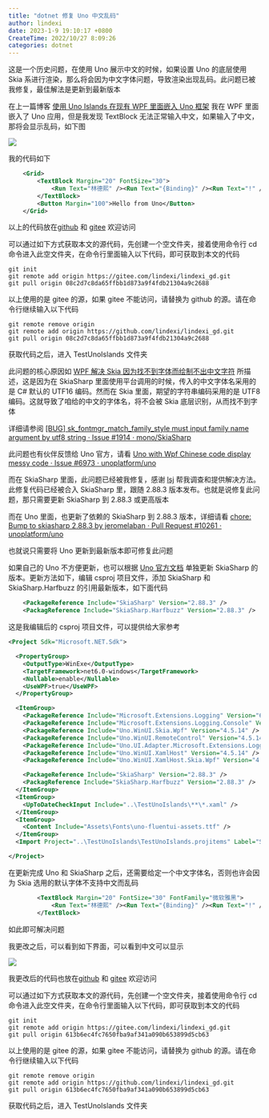 ```yaml
---
title: "dotnet 修复 Uno 中文乱码"
author: lindexi
date: 2023-1-9 19:10:17 +0800
CreateTime: 2022/10/27 8:09:26
categories: dotnet
---
```


这是一个历史问题，在使用 Uno 展示中文的时候，如果设置 Uno 的底层使用 Skia 系进行渲染，那么将会因为中文字体问题，导致渲染出现乱码。此问题已被我修复，最佳解法是更新到最新版本

<!--more-->


<!-- CreateTime:2022/10/27 8:09:26 -->

<!-- 发布 -->

在上一篇博客 [使用 Uno Islands 在现有 WPF 里面嵌入 Uno 框架](https://blog.lindexi.com/post/%E4%BD%BF%E7%94%A8-Uno-Islands-%E5%9C%A8%E7%8E%B0%E6%9C%89-WPF-%E9%87%8C%E9%9D%A2%E5%B5%8C%E5%85%A5-Uno-%E6%A1%86%E6%9E%B6.html ) 我在 WPF 里面嵌入了 Uno 应用，但是我发现 TextBlock 无法正常输入中文，如果输入了中文，那将会显示乱码，如下图

<!-- ![](image/dotnet 修复 Uno 中文乱码/dotnet 修复 Uno 中文乱码0.png) -->

![](http://image.acmx.xyz/lindexi%2F2022102789389762.jpg)

我的代码如下

```xml
    <Grid>
        <TextBlock Margin="20" FontSize="30">
            <Run Text="林德熙" /><Run Text="{Binding}" /><Run Text="!" />
        </TextBlock>
        <Button Margin="100">Hello from Uno</Button>
    </Grid>
```

以上的代码放在[github](https://github.com/lindexi/lindexi_gd/tree/08c2d7c8da65ffbb1d873a9f4fdb21304a9c2688/TestUnoIslands) 和 [gitee](https://gitee.com/lindexi/lindexi_gd/tree/08c2d7c8da65ffbb1d873a9f4fdb21304a9c2688/TestUnoIslands) 欢迎访问

可以通过如下方式获取本文的源代码，先创建一个空文件夹，接着使用命令行 cd 命令进入此空文件夹，在命令行里面输入以下代码，即可获取到本文的代码

```
git init
git remote add origin https://gitee.com/lindexi/lindexi_gd.git
git pull origin 08c2d7c8da65ffbb1d873a9f4fdb21304a9c2688
```

以上使用的是 gitee 的源，如果 gitee 不能访问，请替换为 github 的源。请在命令行继续输入以下代码

```
git remote remove origin
git remote add origin https://github.com/lindexi/lindexi_gd.git
git pull origin 08c2d7c8da65ffbb1d873a9f4fdb21304a9c2688
```

获取代码之后，进入 TestUnoIslands 文件夹


此问题的核心原因如 [WPF 解决 Skia 因为找不到字体而绘制不出中文字符](https://blog.lindexi.com/post/WPF-%E8%A7%A3%E5%86%B3-Skia-%E5%9B%A0%E4%B8%BA%E6%89%BE%E4%B8%8D%E5%88%B0%E5%AD%97%E4%BD%93%E8%80%8C%E7%BB%98%E5%88%B6%E4%B8%8D%E5%87%BA%E4%B8%AD%E6%96%87%E5%AD%97%E7%AC%A6.html ) 所描述，这是因为在 SkiaSharp 里面使用平台调用的时候，传入的中文字体名采用的是 C# 默认的 UTF16 编码。然而在 Skia 里面，期望的字符串编码采用的是 UTF8 编码。这就导致了咱给的中文的字体名，将不会被 Skia 底层识别，从而找不到字体

详细请参阅 [[BUG] sk_fontmgr_match_family_style must input family name argument by utf8 string · Issue #1914 · mono/SkiaSharp](https://github.com/mono/SkiaSharp/issues/1914 )

此问题也有伙伴反馈给 Uno 官方，请看 [Uno with Wpf Chinese code display messy code · Issue #6973 · unoplatform/uno](https://github.com/unoplatform/uno/issues/6973 )

而在 SkiaSharp 里面，此问题已经被我修复，感谢 [lsj](https://blog.sdlsj.net) 帮我调查和提供解决方法。此修复代码已经被合入 SkiaSharp 里，跟随 2.88.3 版本发布。也就是说修复此问题，那只需要更新 SkiaSharp 到 2.88.3 或更高版本

而在 Uno 里面，也更新了依赖的 SkiaSharp 到 2.88.3 版本，详细请看 [chore: Bump to skiasharp 2.88.3 by jeromelaban · Pull Request #10261 · unoplatform/uno](https://github.com/unoplatform/uno/pull/10261 )

也就说只需要将 Uno 更新到最新版本即可修复此问题

如果自己的 Uno 不方便更新，也可以根据 [Uno 官方文档](https://platform.uno/docs/articles/features/using-skia-gtk.html?q=skiasharp#upgrading-to-a-later-version-of-skiasharp) 单独更新 SkiaSharp 的版本。更新方法如下，编辑 csproj 项目文件，添加 SkiaSharp 和 SkiaSharp.Harfbuzz 的引用最新版本，如下面代码

```xml
    <PackageReference Include="SkiaSharp" Version="2.88.3" />
    <PackagReference Include="SkiaSharp.Harfbuzz" Version="2.88.3" />
```

这是我编辑后的 csproj 项目文件，可以提供给大家参考

```xml
<Project Sdk="Microsoft.NET.Sdk">

  <PropertyGroup>
    <OutputType>WinExe</OutputType>
    <TargetFramework>net6.0-windows</TargetFramework>
    <Nullable>enable</Nullable>
    <UseWPF>true</UseWPF>
  </PropertyGroup>

  <ItemGroup>
    <PackageReference Include="Microsoft.Extensions.Logging" Version="6.0.0" />
    <PackageReference Include="Microsoft.Extensions.Logging.Console" Version="6.0.0" />
    <PackageReference Include="Uno.WinUI.Skia.Wpf" Version="4.5.14" />
    <PackageReference Include="Uno.WinUI.RemoteControl" Version="4.5.14" Condition="'$(Configuration)'=='Debug'" />
    <PackageReference Include="Uno.UI.Adapter.Microsoft.Extensions.Logging" Version="4.5.14" />
    <PackageReference Include="Uno.WinUI.XamlHost" Version="4.5.14" />
    <PackageReference Include="Uno.WinUI.XamlHost.Skia.Wpf" Version="4.5.14" />

    <PackageReference Include="SkiaSharp" Version="2.88.3" />
    <PackagReference Include="SkiaSharp.Harfbuzz" Version="2.88.3" />
  </ItemGroup>
  <ItemGroup>
    <UpToDateCheckInput Include="..\TestUnoIslands\**\*.xaml" />
  </ItemGroup>
  <ItemGroup>
    <Content Include="Assets\Fonts\uno-fluentui-assets.ttf" />
  </ItemGroup>
  <Import Project="..\TestUnoIslands\TestUnoIslands.projitems" Label="Shared" />

</Project>
```

在更新完成 Uno 和 SkiaSharp 之后，还需要给定一个中文字体名，否则也许会因为 Skia 选用的默认字体不支持中文而乱码

```xml
        <TextBlock Margin="20" FontSize="30" FontFamily="微软雅黑">
            <Run Text="林德熙" /><Run Text="{Binding}" /><Run Text="!" />
        </TextBlock>
```

如此即可解决问题

我更改之后，可以看到如下界面，可以看到中文可以显示

<!-- ![](image/dotnet 修复 Uno 中文乱码/dotnet 修复 Uno 中文乱码1.png) -->

![](http://image.acmx.xyz/lindexi%2F2022102781759763.jpg)

我更改后的代码也放在[github](https://github.com/lindexi/lindexi_gd/tree/613b6ec4fc7650fba9af341a090b653899d5cb63/TestUnoIslands) 和 [gitee](https://gitee.com/lindexi/lindexi_gd/tree/613b6ec4fc7650fba9af341a090b653899d5cb63/TestUnoIslands) 欢迎访问

可以通过如下方式获取本文的源代码，先创建一个空文件夹，接着使用命令行 cd 命令进入此空文件夹，在命令行里面输入以下代码，即可获取到本文的代码

```
git init
git remote add origin https://gitee.com/lindexi/lindexi_gd.git
git pull origin 613b6ec4fc7650fba9af341a090b653899d5cb63
```

以上使用的是 gitee 的源，如果 gitee 不能访问，请替换为 github 的源。请在命令行继续输入以下代码

```
git remote remove origin
git remote add origin https://github.com/lindexi/lindexi_gd.git
git pull origin 613b6ec4fc7650fba9af341a090b653899d5cb63
```

获取代码之后，进入 TestUnoIslands 文件夹

